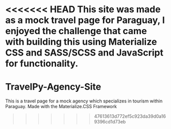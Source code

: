 <<<<<<< HEAD
This site was made as a mock travel page for Paraguay, I enjoyed the challenge that came with building this using Materialize CSS and SASS/SCSS and JavaScript for functionality.
=======

# TravelPy-Agency-Site

This is a travel page for a mock agency which specializes in tourism within Paraguay. Made with the Materialize.CSS Framework

> > > > > > > 47613613d772ef5c923da39d0a169396cd1d73eb

